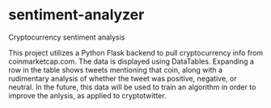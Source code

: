# sentiment-analyzer
Cryptocurrency sentiment analysis

This project utilizes a Python Flask backend to pull cryptocurrency info from coinmarketcap.com. The data is displayed using DataTables. Expanding a row in the table shows tweets mentioning that coin, along with a rudimentary analysis of whether the tweet was positive, negative, or neutral. In the future, this data will be used to train an algorithm in order to improve the anlysis, as applied to cryptotwitter.
